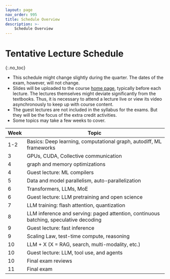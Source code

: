 ```yaml
---
layout: page
nav_order: 995
title: Schedule Overview
description: >-
    Schedule Overview
---
```


# Tentative Lecture Schedule
{:.no_toc}

- This schedule might change slightly during the quarter. The dates of the exam, however, will not change.
- Slides will be uploaded to the course [home page](index.md), typically before each lecture. The lectures themselves might deviate significantly from the textbooks. Thus, it is necessary to attend a lecture live or view its video asynchronously to keep up with course content. 
- The guest lectures are not included in the syllabus for the exams. But they will be the focus of the extra credit activities. 
- Some topics may take a few weeks to cover.

| Week | Topic                                                                                 |
|------|---------------------------------------------------------------------------------------|
| 1-2  | Basics: Deep learning, computational graph, autodiff, ML frameworks                   |
| 3    | GPUs, CUDA, Collective communication                                                  |
| 4    | graph and memory optimizations                                                        |
| 4    | Guest lecture: ML compilers                                                           |
| 5    | Data and model parallelism, auto-parallelization                                      |
| 6    | Transformers, LLMs, MoE                                                               |
| 6    | Guest lecture: LLM pretraining and open science                                       |
| 7    | LLM training: flash attention, quantization                                           |
| 8    | LLM inference and serving: paged attention, continuous batching, speculative decoding |
| 9    | Guest lecture: fast inference                                                         |
| 9    | Scaling Law, test-time compute, reasoning                                             |
| 10   | LLM + X (X = RAG, search, multi-modality, etc.)                                       |
| 10   | Guest lecture: LLM, tool use, and agents                                              |
| 10   | Final exam reviews                                                                    |
| 11   | Final exam                                                                            |


<script src="../assets/darkmode.js"></script>
<script>
  window.addEventListener("DOMContentLoaded", (event) => {
    onLoad();
});
</script>
